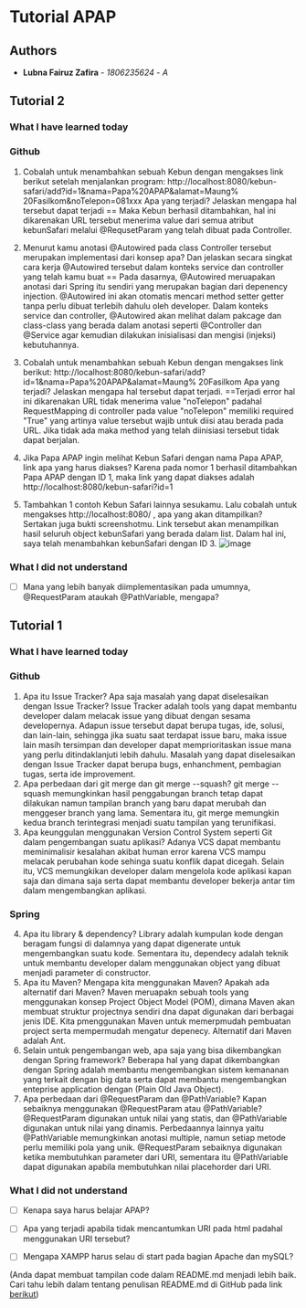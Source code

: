 # Tutorial APAP
## Authors
* **Lubna Fairuz Zafira** - *1806235624* - *A*

## Tutorial 2
### What I have learned today
### Github

1. Cobalah untuk menambahkan sebuah Kebun dengan mengakses link
berikut setelah menjalankan program:
http://localhost:8080/kebun-safari/add?id=1&nama=Papa%20APAP&alamat=Maung%
20Fasilkom&noTelepon=081xxx Apa yang terjadi? Jelaskan mengapa hal tersebut
dapat terjadi
== Maka Kebun berhasil ditambahkan, hal ini dikarenakan URL tersebut menerima value dari semua atribut kebunSafari melalui @RequsetParam yang telah dibuat pada Controller.

2. Menurut kamu anotasi @Autowired pada class Controller tersebut
merupakan implementasi dari konsep apa? Dan jelaskan secara singkat cara kerja
@Autowired tersebut dalam konteks service dan controller yang telah kamu buat
== Pada dasarnya, @Autowired meruapakan anotasi dari Spring itu sendiri yang merupakan bagian dari depenency injection. @Autowired ini akan otomatis mencari method setter getter tanpa perlu dibuat terlebih dahulu oleh developer. Dalam konteks service dan controller, @Autowired akan melihat dalam pakcage dan class-class yang berada dalam anotasi seperti @Controller dan @Service agar kemudian dilakukan inisialisasi dan mengisi (injeksi) kebutuhannya.

3. Cobalah untuk menambahkan sebuah Kebun dengan mengakses link
berikut:
http://localhost:8080/kebun-safari/add?id=1&nama=Papa%20APAP&alamat=Maung%
20Fasilkom Apa yang terjadi? Jelaskan mengapa hal tersebut dapat terjadi.
==Terjadi error hal ini dikarenakan URL tidak menerima value "noTelepon" padahal RequestMapping di controller pada value "noTelepon" memiliki required "True" yang artinya value tersebut wajib untuk diisi atau berada pada URL. Jika tidak ada maka method yang telah diinisiasi tersebut tidak dapat berjalan. 

4. Jika Papa APAP ingin melihat Kebun Safari dengan nama Papa APAP,
link apa yang harus diakses?
Karena pada nomor 1 berhasil ditambahkan Papa APAP dengan ID 1, maka link yang dapat diakses adalah http://localhost:8080/kebun-safari?id=1

5. Tambahkan 1 contoh Kebun Safari lainnya sesukamu. Lalu cobalah
untuk mengakses http://localhost:8080/ , apa yang akan ditampilkan? Sertakan juga
bukti screenshotmu.
Link tersebut akan menampilkan hasil seluruh object kebunSafari yang berada dalam list. Dalam hal ini, saya telah menambahkan kebunSafari dengan ID 3.
![image](https://user-images.githubusercontent.com/54973570/133474868-c451a4ee-8ba9-466a-8f42-99248342fa65.png)

### What I did not understand
- [ ] Mana yang lebih banyak diimplementasikan pada umumnya, @RequestParam ataukah @PathVariable, mengapa?

## Tutorial 1
### What I have learned today
### Github
1. Apa itu Issue Tracker? Apa saja masalah yang dapat diselesaikan dengan Issue Tracker?
Issue Tracker adalah tools yang dapat membantu developer dalam melacak issue yang dibuat dengan sesama developernya. Adapun issue tersebut dapat berupa tugas, ide, solusi, dan lain-lain, sehingga jika suatu saat terdapat issue baru, maka issue lain masih tersimpan dan developer dapat memprioritaskan issue mana yang perlu ditindaklanjuti lebih dahulu. Masalah yang dapat diselesaikan dengan Issue Tracker dapat berupa bugs, enhanchment, pembagian tugas, serta ide improvement.
2. Apa perbedaan dari git merge dan git merge --squash?
git merge --squash memungkinkan hasil penggabungan branch tetap dapat dilakukan namun tampilan branch yang baru dapat merubah dan menggeser branch yang lama. Sementara itu, git merge memungkin kedua branch terintegrasi menjadi suatu tampilan yang terunifikasi.
3. Apa keunggulan menggunakan Version Control System seperti Git dalam pengembangan
suatu aplikasi?
Adanya VCS dapat membantu meminimalisir kesalahan akibat human error karena VCS mampu melacak perubahan kode sehinga suatu konflik dapat dicegah. Selain itu, VCS memungkikan developer dalam mengelola kode aplikasi kapan saja dan dimana saja serta dapat membantu developer bekerja antar tim dalam mengembangkan aplikasi.

### Spring
4. Apa itu library & dependency?
Library adalah kumpulan kode dengan beragam fungsi di dalamnya yang dapat digenerate untuk mengembangkan suatu kode. Sementara itu, dependecy adalah teknik untuk membantu developer dalam menggunakan object yang dibuat menjadi parameter di constructor.
5. Apa itu Maven? Mengapa kita menggunakan Maven? Apakah ada alternatif dari Maven?
Maven meruapakn sebuah tools yang menggunakan konsep Project Object Model (POM), dimana Maven akan membuat struktur projectnya sendiri dna dapat digunakan dari berbagai jenis IDE. Kita pmenggunakan Maven untuk memerpmudah pembuatan project serta mempermudah mengatur depenecy. Alternatif dari Maven adalah Ant.
6. Selain untuk pengembangan web, apa saja yang bisa dikembangkan dengan Spring
framework?
Beberapa hal yang dapat dikembangkan dengan Spring adalah membantu mengembangkan sistem kemananan yang terkait dengan big data serta dapat membantu mengembangkan enteprise application dengan (Plain Old Java Object). 
7. Apa perbedaan dari @RequestParam dan @PathVariable? Kapan sebaiknya
menggunakan @RequestParam atau @PathVariable?
@RequestParam digunakan untuk nilai yang statis, dan @PathVariable digunakan untuk nilai yang dinamis. Perbedaannya lainnya yaitu @PathVariable memungkinkan anotasi multiple, namun setiap metode perlu memiliki pola yang unik.
@RequestParam sebaiknya digunakan ketika membutuhkan parameter dari URI, sementara itu @PathVariable dapat digunakan apabila membutuhkan nilai placehorder dari URI.


### What I did not understand
- [ ] Kenapa saya harus belajar APAP?
- [ ] Apa yang terjadi apabila tidak mencantumkan URI pada html padahal menggunakan URI tersebut?
- [ ] Mengapa XAMPP harus selau di start pada bagian Apache dan mySQL?


(Anda dapat membuat tampilan code dalam README.md menjadi lebih baik. Cari tahu
lebih dalam tentang penulisan README.md di GitHub pada link
[berikut](https://help.github.com/en/articles/basic-writing-and-formatting-syntax))
